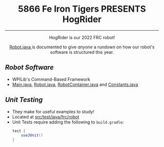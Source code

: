 <h1 align="center">
5866 Fe Iron Tigers PRESENTS HogRider
</h1>
<hr/>
<p align="center">
HogRider is our 2022 FRC robot!
</p>
<p align="center">
<a href="src/main/java/frc/robot/Robot.java">
Robot.java
</a>
is documented to give <em>anyone</em> a rundown on how our robot's software is structured this year.
</p>

<em>

## Robot Software
</em>

* WPILib's Command-Based Framework
* [Main.java], [Robot.java], [RobotContainer.java] and [Constants.java]

[Main.java]: src/main/java/frc/robot/Main.java
[Robot.java]: src/main/java/frc/robot/Robot.java
[RobotContainer.java]: src/main/java/frc/robot/RobotContainer.java
[Constants.java]: src/main/java/frc/robot/Constants.java\

<em>

## Unit Testing
</em>

* They make for useful examples to study!
* Located at [src/test/java/frc/robot]
* Unit Tests require adding the following to `build.gradle`:
    ```groovy
    test {
        useJUnit()
    }
    ```

[src/test/java/frc/robot]: src/test/java/frc/robot
